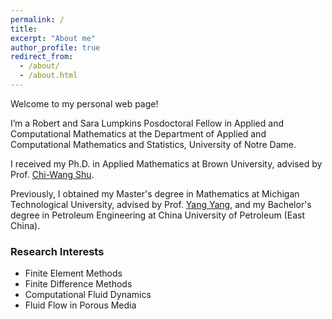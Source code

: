 ```yaml
---
permalink: /
title: 
excerpt: "About me"
author_profile: true
redirect_from: 
  - /about/
  - /about.html
---
```


Welcome to my personal web page!

I’m a Robert and Sara Lumpkins Posdoctoral Fellow in Applied and Computational Mathematics at the Department of Applied and Computational Mathematics and Statistics, University of Notre Dame. 

I received my Ph.D. in Applied Mathematics at Brown University, advised by Prof. <a href="https://www.dam.brown.edu/people/shu/">Chi-Wang Shu</a>.

Previously, I obtained my Master's degree in Mathematics at Michigan Technological University, advised by Prof. <a href="https://pages.mtu.edu/~yyang7/">Yang Yang</a>, and my Bachelor's degree in Petroleum Engineering at China University of Petroleum (East China).

### Research Interests

* Finite Element Methods
* Finite Difference Methods
* Computational Fluid Dynamics
* Fluid Flow in Porous Media
